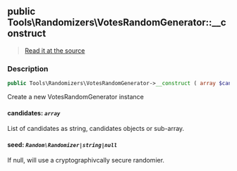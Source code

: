 ## public Tools\Randomizers\VotesRandomGenerator::__construct

> [Read it at the source](https://github.com/julien-boudry/Condorcet/blob/master/src/Tools/Randomizers/VotesRandomGenerator.php#L39)

### Description    

```php
public Tools\Randomizers\VotesRandomGenerator->__construct ( array $candidates [, Random\Randomizer|string|null $seed = null] )
```

Create a new VotesRandomGenerator instance
    

#### **candidates:** *```array```*   
List of candidates as string, candidates objects or sub-array.    


#### **seed:** *```Random\Randomizer|string|null```*   
If null, will use a cryptographivcally secure randomier.    

